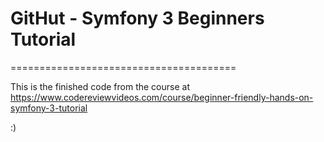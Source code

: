 # GitHut - Symfony 3 Beginners Tutorial
=======================================

This is the finished code from the course at https://www.codereviewvideos.com/course/beginner-friendly-hands-on-symfony-3-tutorial

:)
